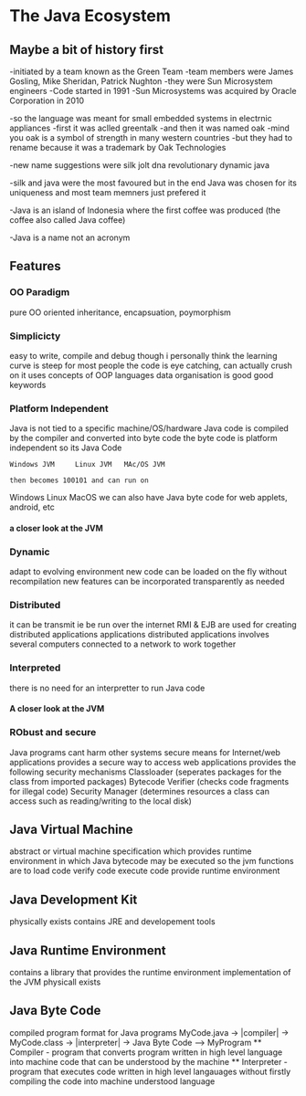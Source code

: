 # The Java Ecosystem 

## Maybe a bit of history first
-initiated by a team known as the Green Team
-team members were James Gosling, Mike Sheridan, Patrick Nughton
-they were Sun Microsystem engineers
-Code started in 1991
-Sun Microsystems was acquired by Oracle Corporation in 2010

-so the language was meant for small embedded systems in electrnic appliances 
-first it was aclled greentalk
-and then it was named oak
-mind you oak is a symbol of strength in many western countries 
-but they had to rename because it was a trademark by Oak Technologies 

-new name suggestions were 
	silk
	jolt
	dna
	revolutionary
	dynamic 
	java

-silk and java were the most favoured  but in the end Java was chosen for its uniqueness and most team memners just prefered it 

-Java is an island of Indonesia where the first coffee was produced (the coffee also called Java coffee)

-Java is a name not an acronym 

## Features 
### OO Paradigm
pure OO oriented 
inheritance, encapsuation, poymorphism  

### Simplicicty
easy to write, compile and debug 
though i personally think the learning curve is steep for most people 
the code is eye catching,  can actually crush on it
uses concepts of OOP languages 
data organisation is good
good keywords 

### Platform Independent 
Java is not tied to a specific machine/OS/hardware
Java code is compiled by the compiler and converted into byte code 
the byte code is platform independent 
so its
				Java Code 

	Windows JVM		Linux JVM	MAc/OS JVM
				
	then becomes 100101 and can run on

Windows 			Linux		MacOS
we can also have Java byte code for web applets, android, etc 
#### a closer look at the JVM

### Dynamic
adapt to evolving environment 
new code can be loaded on the fly without recompilation 
new features can be incorporated transparently as needed 

### Distributed
it can be transmit ie be run over the internet 
RMI & EJB are used for creating distributed applications applications 
distributed applications involves several computers connected to a network to work together 

### Interpreted 
there is no need for an interpretter to run Java code 
#### A closer look at the JVM

### RObust and secure
Java programs cant harm other systems 
secure means for Internet/web applications 
provides a secure way to access web applications 
provides the following security mechanisms 
	Classloader (seperates packages for the class from imported packages)
	Bytecode Verifier (checks code fragments for illegal code)
	Security Manager (determines resources a class can access such as reading/writing to the local disk)


## Java Virtual Machine 
abstract or virtual machine 
specification which provides runtime environment in which Java bytecode may be executed 
so the jvm functions are to 
	load code
	verify code 
	execute code 
	provide runtime environment


## Java Development Kit 
physically exists 
contains JRE and developement tools 

## Java Runtime Environment 
contains a library that provides the runtime environment 
implementation of the JVM
physicall exists                                       
                                                                                                                                                                                                                   
## Java Byte Code 
compiled program format for Java programs
MyCode.java -> |compiler| -> MyCode.class -> |interpreter| -> Java Byte Code --> MyProgram
** Compiler - program that converts program written in high level language into machine code that can be understood by the machine 
** Interpreter - program that executes code written in high level langauages without firstly compiling the code into machine understood language